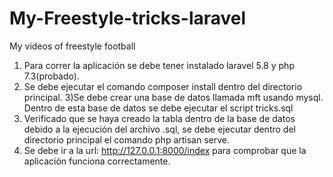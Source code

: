 # My-Freestyle-tricks-laravel
My videos of freestyle football
1) Para correr la aplicación se debe tener instalado laravel 5.8 y php 7.3(probado).
2) Se debe ejecutar el comando composer install dentro del directorio principal.
3)Se debe crear una base de datos llamada mft usando mysql. Dentro de esta base de datos se debe ejecutar el script tricks.sql
4) Verificado que se haya creado la tabla dentro de la base de datos debido a la ejecución del archivo .sql, se debe ejecutar dentro del directorio principal el comando php artisan serve.
5) Se debe ir a la url: http://127.0.0.1:8000/index para comprobar que la aplicación funciona correctamente.


